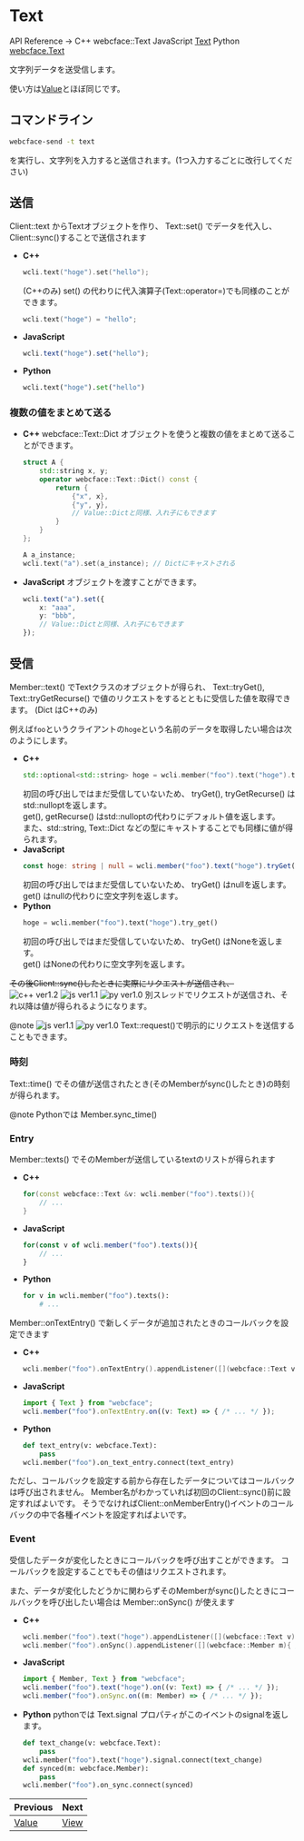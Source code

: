 # Text

API Reference →
C++ webcface::Text
JavaScript [Text](https://na-trium-144.github.io/webcface-js/classes/Text.html)
Python [webcface.Text](https://na-trium-144.github.io/webcface-python/webcface.text.html#webcface.text.Text)

文字列データを送受信します。

使い方は[Value](./10_value.md)とほぼ同じです。

## コマンドライン

```sh
webcface-send -t text
```
を実行し、文字列を入力すると送信されます。(1つ入力するごとに改行してください)

## 送信

Client::text からTextオブジェクトを作り、 Text::set() でデータを代入し、Client::sync()することで送信されます

<div class="tabbed">

- <b class="tab-title">C++</b>
    ```cpp
    wcli.text("hoge").set("hello");
    ```
     (C++のみ) set() の代わりに代入演算子(Text::operator=)でも同様のことができます。
    ```cpp
    wcli.text("hoge") = "hello";
    ```

- <b class="tab-title">JavaScript</b>
    ```ts
    wcli.text("hoge").set("hello");
    ```

- <b class="tab-title">Python</b>
    ```python
    wcli.text("hoge").set("hello")
    ```

</div>


### 複数の値をまとめて送る

<div class="tabbed">

- <b class="tab-title">C++</b>
    webcface::Text::Dict オブジェクトを使うと複数の値をまとめて送ることができます。
    ```cpp
    struct A {
        std::string x, y;
        operator webcface::Text::Dict() const {
            return {
                {"x", x},
                {"y", y},
                // Value::Dictと同様、入れ子にもできます
            }
        }
    };

    A a_instance;
    wcli.text("a").set(a_instance); // Dictにキャストされる
    ```
- <b class="tab-title">JavaScript</b>
    オブジェクトを渡すことができます。
    ```ts
    wcli.text("a").set({
        x: "aaa",
        y: "bbb",
        // Value::Dictと同様、入れ子にもできます
    });
    ```

</div>

## 受信

Member::text() でTextクラスのオブジェクトが得られ、
Text::tryGet(), Text::tryGetRecurse() で値のリクエストをするとともに受信した値を取得できます。
(Dict はC++のみ)

例えば`foo`というクライアントの`hoge`という名前のデータを取得したい場合は次のようにします。

<div class="tabbed">

- <b class="tab-title">C++</b>
    ```cpp
    std::optional<std::string> hoge = wcli.member("foo").text("hoge").tryGet();
    ```
    初回の呼び出しではまだ受信していないため、
    tryGet(), tryGetRecurse() はstd::nulloptを返します。  
    get(), getRecurse() はstd::nulloptの代わりにデフォルト値を返します。  
    また、std::string, Text::Dict などの型にキャストすることでも同様に値が得られます。
- <b class="tab-title">JavaScript</b>
    ```ts
    const hoge: string | null = wcli.member("foo").text("hoge").tryGet();
    ```
    初回の呼び出しではまだ受信していないため、
    tryGet() はnullを返します。  
    get() はnullの代わりに空文字列を返します。
- <b class="tab-title">Python</b>
    ```python
    hoge = wcli.member("foo").text("hoge").try_get()
    ```
    初回の呼び出しではまだ受信していないため、
    tryGet() はNoneを返します。  
    get() はNoneの代わりに空文字列を返します。

</div>

~~その後Client::sync()したときに実際にリクエストが送信され、~~  
![c++ ver1.2](https://img.shields.io/badge/1.2~-00599c?logo=C%2B%2B)
![js ver1.1](https://img.shields.io/badge/1.1~-f7df1e?logo=JavaScript&logoColor=black)
![py ver1.0](https://img.shields.io/badge/1.0~-3776ab?logo=python&logoColor=white)
別スレッドでリクエストが送信され、それ以降は値が得られるようになります。

@note ![js ver1.1](https://img.shields.io/badge/1.1~-f7df1e?logo=JavaScript&logoColor=black)
![py ver1.0](https://img.shields.io/badge/1.0~-3776ab?logo=python&logoColor=white)
Text::request()で明示的にリクエストを送信することもできます。

### 時刻

Text::time() でその値が送信されたとき(そのMemberがsync()したとき)の時刻が得られます。

@note Pythonでは Member.sync_time()

### Entry

Member::texts() でそのMemberが送信しているtextのリストが得られます

<div class="tabbed">

- <b class="tab-title">C++</b>
    ```cpp
    for(const webcface::Text &v: wcli.member("foo").texts()){
        // ...
    }
    ```
- <b class="tab-title">JavaScript</b>
    ```js
    for(const v of wcli.member("foo").texts()){
        // ...
    }
    ```
- <b class="tab-title">Python</b>
    ```python
    for v in wcli.member("foo").texts():
        # ...
    ```

</div>

Member::onTextEntry() で新しくデータが追加されたときのコールバックを設定できます

<div class="tabbed">

- <b class="tab-title">C++</b>
    ```cpp
    wcli.member("foo").onTextEntry().appendListener([](webcface::Text v){ /* ... */ });
    ```
- <b class="tab-title">JavaScript</b>
    ```ts
    import { Text } from "webcface";
    wcli.member("foo").onTextEntry.on((v: Text) => { /* ... */ });
    ```
- <b class="tab-title">Python</b>
    ```python
    def text_entry(v: webcface.Text):
        pass
    wcli.member("foo").on_text_entry.connect(text_entry)
    ```

</div>

ただし、コールバックを設定する前から存在したデータについてはコールバックは呼び出されません。
Member名がわかっていれば初回のClient::sync()前に設定すればよいです。
そうでなければClient::onMemberEntry()イベントのコールバックの中で各種イベントを設定すればよいです。

### Event

受信したデータが変化したときにコールバックを呼び出すことができます。
コールバックを設定することでもその値はリクエストされます。

また、データが変化したどうかに関わらずそのMemberがsync()したときにコールバックを呼び出したい場合は Member::onSync() が使えます

<div class="tabbed">

- <b class="tab-title">C++</b>
    ```cpp
    wcli.member("foo").text("hoge").appendListener([](webcface::Text v){ /* ... */ });
    wcli.member("foo").onSync().appendListener([](webcface::Member m){ /* ... */ });
    ```
- <b class="tab-title">JavaScript</b>
    ```ts
    import { Member, Text } from "webcface";
    wcli.member("foo").text("hoge").on((v: Text) => { /* ... */ });
    wcli.member("foo").onSync.on((m: Member) => { /* ... */ });
    ```
- <b class="tab-title">Python</b>
    pythonでは Text.signal プロパティがこのイベントのsignalを返します。
    ```python
    def text_change(v: webcface.Text):
        pass
    wcli.member("foo").text("hoge").signal.connect(text_change)
    def synced(m: webcface.Member):
        pass
    wcli.member("foo").on_sync.connect(synced)
    ```

</div>

<div class="section_buttons">

| Previous |     Next |
|:---------|---------:|
| [Value](10_value.md) | [View](13_view.md) |

</div>
